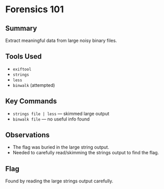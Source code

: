# Forensics 101

## Summary
Extract meaningful data from large noisy binary files.

## Tools Used
- `exiftool`
- `strings`
- `less`
- `binwalk` (attempted)

## Key Commands
- `strings file | less` — skimmed large output
- `binwalk file` — no useful info found

## Observations
- The flag was buried in the large string output.
- Needed to carefully read/skimming the strings output to find the flag.

## Flag
Found by reading the large strings output carefully.